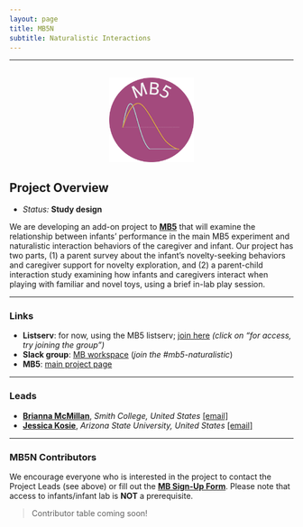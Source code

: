 ```yaml
---
layout: page
title: MB5N
subtitle: Naturalistic Interactions
---
```


***

<div class="container">
  <div class="row justify-content-around">
    <div class="col-lg-4" align="center">
      <br>
      <img src="/assets/img/MB5_logo.png" width="150">
    </div>
    <div class="col-lg-8" align="left">
      <h2>Project Overview</h2>
      <ul>
        <li><i>Status:</i> <b>Study design</b></li>
      </ul>
    </div>
  </div>
</div>


<p>We are developing an add-on project to <b><a href="{{site.baseurl}}/MB5">MB5</a></b> that will examine the relationship between infants’ performance in the main MB5 experiment and naturalistic interaction behaviors of the caregiver and infant. Our project has two parts, (1) a parent survey about the infant’s novelty-seeking behaviors and caregiver support for novelty exploration, and (2) a parent-child interaction study examining how infants and caregivers interact when playing with familiar and novel toys, using a brief in-lab play session. </p>



***
### Links

* **Listserv**: for now, using the MB5 listserv; <a href="https://groups.google.com/a/manybabies.org/g/mb5-list" target="_blank">join here</a> *(click on “for access, try joining the group”)*
* **Slack group**: <a href="https://join.slack.com/t/manybabies/shared_invite/zt-1frvx4ulh-b7ge7X6DY8Yl4HgBW1xBXQ" target="_blank">MB workspace</a> (*join the #mb5-naturalistic*)
* **MB5**: [main project page]({{site.baseurl}}/MB5/)


***
### Leads
* [**Brianna McMillan**](https://www.smith.edu/academics/faculty/brianna-mcmillan), *Smith College, United States* [[email]](mailto:bmcmillan@smith.edu)
* [**Jessica Kosie**](https://jkosie.github.io/), *Arizona State University, United States* [[email]](mailto:jkosie@asu.edu)


***
### MB5N Contributors

We encourage everyone who is interested in the project to contact the Project Leads (see above) or fill out the [**MB Sign-Up Form**]({{site.baseurl}}/get_involved/). Please note that access to infants/infant lab is **NOT** a prerequisite.

>Contributor table coming soon!

<!--
> NOTE: Default table ordering is by contributor's first name. You can filter, group, and/or sort entries by any field.

<iframe class="airtable-embed" src="" frameborder="0" onmousewheel="" width="100%" height="533" style="background: transparent; border: 1px solid #ccc;"></iframe>

> <a href="https://airtable.com/appRoqMKzcK3NsXt4/shrBx1vEakEkyeYbg" target="_blank"><b>UPDATE</b></a> your info, or request to be <a href="https://airtable.com/appRoqMKzcK3NsXt4/shrglw1TM1HxDfbYG" target="_blank"><b>ADDED</b></a>

-->

<!--
***
### Publication


***
### Funding

-->
